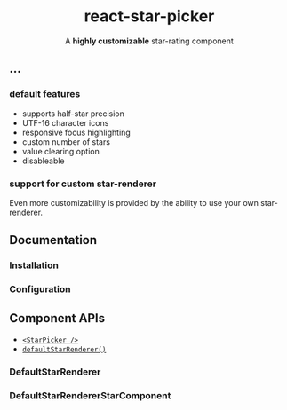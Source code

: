 <h1 align="center">react-star-picker</h1>
<div align="center">
  
A **highly customizable** star-rating component

</div>

## ...

### default features

- supports half-star precision
- UTF-16 character icons
- responsive focus highlighting
- custom number of stars
- value clearing option
- disableable

### support for custom star-renderer

Even more customizability is provided by the ability to use your own star-renderer.

## Documentation

### Installation

### Configuration

## Component APIs

- [`<StarPicker />`](/docs/components/StarPicker.md)
- [`defaultStarRenderer()`](/docs/components/DefaultStarRenderer.md)

### DefaultStarRenderer

### DefaultStarRendererStarComponent

